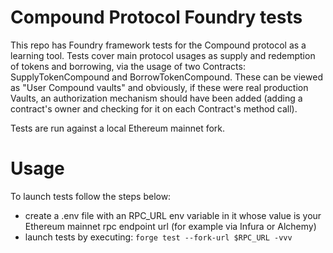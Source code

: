 Compound Protocol Foundry tests
=================

This repo has Foundry framework tests for the Compound protocol as a learning tool.
Tests cover main protocol usages as supply and redemption of tokens and borrowing, via the usage of two Contracts: SupplyTokenCompound and BorrowTokenCompound. 
These can be viewed as "User Compound vaults" and obviously, if these were real production Vaults, an authorization mechanism should have been added (adding a contract's owner and checking for it on each Contract's method call). 

Tests are run against a local Ethereum mainnet fork.

Usage
=================
To launch tests follow the steps below:

* create a .env file with an RPC_URL env variable in it whose value is your Ethereum mainnet rpc endpoint url (for example via Infura or Alchemy)
* launch tests by executing: `forge test --fork-url $RPC_URL -vvv`
